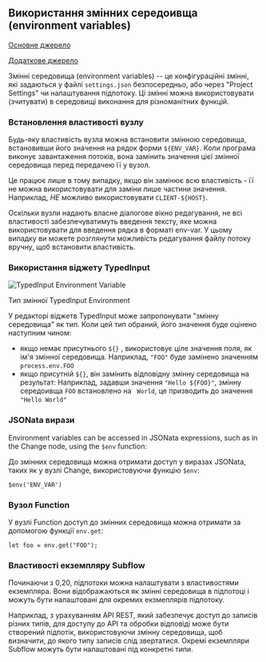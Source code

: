 ## Використання змінних середоивща (environment variables)

[Основне джерело](https://nodered.org/docs/user-guide/environment-variables)

[Додаткове джерело](https://github.com/node-red/node-red/wiki/Design:-Using-environment-variables)

Змінні середовища (environment variables) -- це конфігураційні змінні, які задаються у файлі  `settings.json` безпосередньо, або через "Project Settings" чи налаштування підпотоку. Ці змінні можна використовувати (зчитувати) в середовищі виконання для різноманітних функцій. 

### Встановлення властивості вузлу

Будь-яку властивість вузла можна встановити змінною середовища, встановивши його значення на рядок форми `${ENV_VAR}`. Коли програма виконує завантаження потоків, вона замінить значення цієї змінної середовища перед передачею її у вузол.

Це працює лише в тому випадку, якщо він замінює всю властивість - її не можна використовувати для заміни лише частини значення. Наприклад, *НЕ* можливо використовувати `CLIENT-${HOST}`.

Оскільки вузли надають власне діалогове вікно редагування, не всі властивості забезпечуватимуть введення тексту, яке можна використовувати для введення рядка в форматі env-var. У цьому випадку ви можете розглянути можливість редагування файлу потоку вручну, щоб встановити властивість.

### Використання віджету TypedInput

![TypedInput Environment Variable](https://nodered.org/docs/user-guide/editor/images/editor-typedInput-envvar-expanded.png)

Тип змінної TypedInput Environment 

У редакторі віджетв TypedInput може запропонувати "змінну середовища" як тип. Коли цей тип обраний, його значення буде оцінено наступним чином:

- якщо немає присутнього `${}` , використовує ціле значення поля, як ім'я змінної середовища. Наприклад, `"FOO"` буде замінено значенням `process.env.FOO`
- якщо присутній `${}`, він замінить відповідну змінну середовища на результат: Наприклад, задавши значення `"Hello ${FOO}"`, змінну середоивща `FOO` встановлено на ` World`, це призводить до значення  `"Hello World"`

### JSONata вирази

Environment variables can be accessed in JSONata expressions, such as in the Change node, using the `$env` function:

До змінних середовища можна отримати доступ у виразах JSONata, таких як у вузлі Change, використовуючи функцію `$env`:

```
$env('ENV_VAR')
```

### Вузол Function

У вузлі Function доступ до змінних середовища можна отримати за допомогою функції `env.get`:

```
let foo = env.get("FOO");
```

### Властивості екземпляру Subflow

Починаючи з 0,20, підпотоки можна налаштувати з властивостями екземпляра. Вони відображаються як змінні середовища в підпотоці і можуть бути налаштовані для окремих екзмеплярів підпотоку.

Наприклад, з урахуванням API REST, який забезпечує доступ до записів різних типів, для доступу до API та обробки відповіді може бути створений підпотік, використовуючи змінну середовища, щоб визначити, до якого типу записів слід звертатися. Окремі екземпляри Subflow можуть бути налаштовані під конкретні типи.
